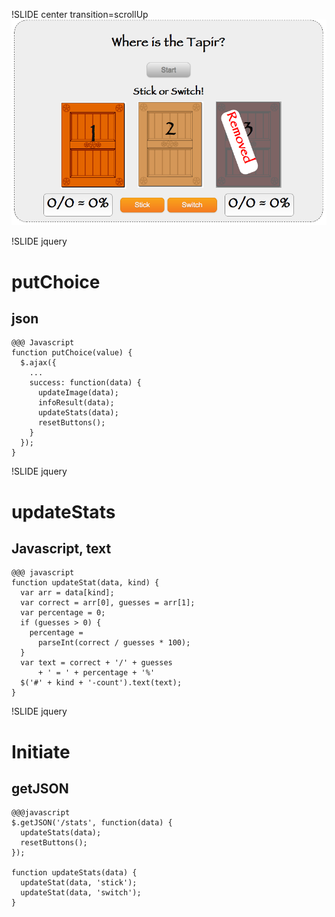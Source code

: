 !SLIDE center transition=scrollUp
![Tapir App](stick_or_switch.png)

!SLIDE jquery
# putChoice
## json

    @@@ Javascript
    function putChoice(value) {
      $.ajax({
        ...
        success: function(data) {
          updateImage(data);
          infoResult(data);
          updateStats(data);
          resetButtons();
        }
      });
    }

!SLIDE jquery
# updateStats
## Javascript, text

    @@@ javascript
    function updateStat(data, kind) {
      var arr = data[kind];
      var correct = arr[0], guesses = arr[1];
      var percentage = 0;
      if (guesses > 0) {
        percentage =
          parseInt(correct / guesses * 100);
      }
      var text = correct + '/' + guesses
          + ' = ' + percentage + '%'
      $('#' + kind + '-count').text(text);
    }

!SLIDE jquery
# Initiate
## getJSON

    @@@javascript
    $.getJSON('/stats', function(data) {
      updateStats(data);
      resetButtons();
    });

    function updateStats(data) {
      updateStat(data, 'stick');
      updateStat(data, 'switch');
    }


